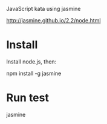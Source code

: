 JavaScript kata using jasmine

http://jasmine.github.io/2.2/node.html

Install
==

Install node.js, then:

npm install -g jasmine

Run test
==

jasmine